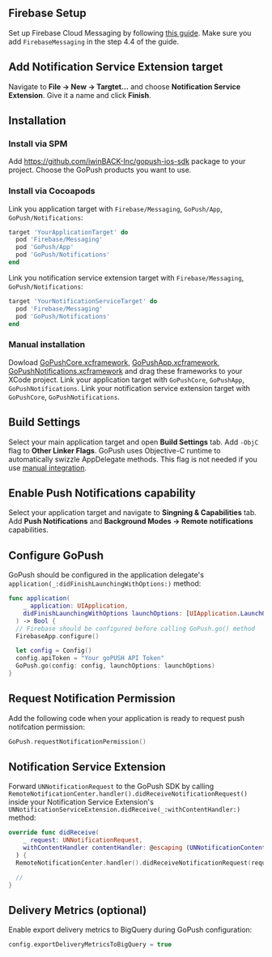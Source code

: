 ## Firebase Setup

Set up Firebase Cloud Messaging by following [this guide](https://firebase.google.com/docs/ios/setup). Make sure you add  `FirebaseMessaging` in the step 4.4 of the guide.


## Add Notification Service Extension target

Navigate to **File -> New -> Targtet...** and choose **Notification Service Extension**. Give it a name and click **Finish**.


## Installation

### Install via SPM

Add https://github.com/iwinBACK-Inc/gopush-ios-sdk package to your project. Choose the GoPush products you want to use.

### Install via Cocoapods

Link you application target with `Firebase/Messaging`, `GoPush/App`, `GoPush/Notifications`:

```ruby
target 'YourApplicationTarget' do
  pod 'Firebase/Messaging'
  pod 'GoPush/App'
  pod 'GoPush/Notifications'
end
```

Link you notification service extension target with `Firebase/Messaging`, `GoPush/Notifications`:

```ruby
target 'YourNotificationServiceTarget' do
  pod 'Firebase/Messaging'
  pod 'GoPush/Notifications'
end
```

### Manual installation

Dowload [GoPushCore.xcframework](bin/GoPushCore.xcframework), [GoPushApp.xcframework](bin/GoPushApp.xcframework), [GoPushNotifications.xcframework](bin/GoPushNotifications.xcframework) and drag these frameworks to your XCode project. Link your application target with `GoPushCore`, `GoPushApp`, `GoPushNotifications`. Link your notification service extension target with `GoPushCore`, `GoPushNotifications`.


## Build Settings

Select your main application target and open **Build Settings** tab. Add `-ObjC` flag to **Other Linker Flags**.
GoPush uses Objective-C runtime to automatically swizzle AppDelegate methods. This flag is not needed if you use [manual integration](ManualInit.md).


## Enable Push Notifications capability

Select your application target and navigate to **Singning & Capabilities** tab. Add **Push Notifications** and **Background Modes -> Remote notifications** capabilities.


## Configure GoPush

GoPush should be configured in the application delegate's `application(_:didFinishLaunchingWithOptions:)` method:

```swift
func application(
    _ application: UIApplication,
    didFinishLaunchingWithOptions launchOptions: [UIApplication.LaunchOptionsKey: Any]? = nil
  ) -> Bool {
  // Firebase should be configured before calling GoPush.go() method
  FirebaseApp.configure()

  let config = Config()
  config.apiToken = "Your goPUSH API Token"
  GoPush.go(config: config, launchOptions: launchOptions)
}
```


## Request Notification Permission

Add the following code when your application is ready to request push notifcation permission:

```swift
GoPush.requestNotificationPermission()
```


## Notification Service Extension

Forward `UNNotificationRequest` to the GoPush SDK by calling `RemoteNotificationCenter.handler().didReceiveNotificationRequest()` inside your Notification Service Extension's `UNNotificationServiceExtension.didReceive(_:withContentHandler:)` method:

```swift
override func didReceive(
    _ request: UNNotificationRequest,
    withContentHandler contentHandler: @escaping (UNNotificationContent) -> Void
  ) {
  RemoteNotificationCenter.handler().didReceiveNotificationRequest(request)

  // 
}
```

## Delivery Metrics (optional)

Enable export delivery metrics to BigQuery during GoPush configuration:

```swift
config.exportDeliveryMetricsToBigQuery = true
```
